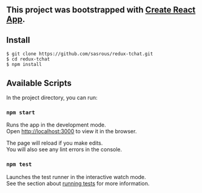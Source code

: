 
This project was bootstrapped with [Create React App](https://github.com/facebook/create-react-app).
---

## Install

    $ git clone https://github.com/sasrous/redux-tchat.git
    $ cd redux-tchat
    $ npm install

## Available Scripts

In the project directory, you can run:

### `npm start`

Runs the app in the development mode.<br />
Open [http://localhost:3000](http://localhost:3000) to view it in the browser.

The page will reload if you make edits.<br />
You will also see any lint errors in the console.

### `npm test`

Launches the test runner in the interactive watch mode.<br />
See the section about [running tests](https://facebook.github.io/create-react-app/docs/running-tests) for more information.

